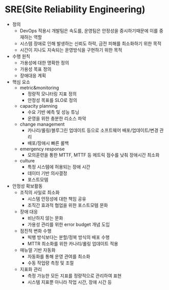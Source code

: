 # SRE(Site Reliability Engineering)

- 정의
  - DevOps 적용시 개발팀은 속도를, 운영팀은 안정성을 중시하기때문에 이를 중재하는 역할
  - 시스템 장애로 인해 발생하는 신뢰도 하락, 금전 피해를 최소화하기 위한 목적
  - 시간이 지나도 지속되는 운영방식을 구현하기 위한 목적
- 수행 원칙
  - 가용성에 대한 명확한 정의
  - 가용성 목표 정의
  - 장애대응 계획
- 핵심 요소
  - metric&monitoring
    - 정량적 모니터링 지표 정의
    - 안정성 목표를 SLO로 정의
  - capacity planning
    - 수요 기반 예측 및 성능 튜닝
    - 운영을 위한 충분한 리소스 파악
  - change management
    - 카나리/롤링/블루그린 업데이트 등으로 소프트웨어 배포/업데이트/변경 관리
    - 배포/장애시 빠른 롤백
  - emergency response
    - 모의훈련을 통한 MTTF, MTTF 등 메트릭 점수를 낮춰 장애시간 최소화
  - culture
    - 특정 시스템에 허용되는 장애 시간
    - 데이터 기반 의사결정
    - 포스트모템
- 안정성 확보활동
  - 조직의 사일로 최소화
    - 시스템 안정성에 대한 책임 공유
    - 조직간 효과적 협업을 위한 포스트모템 문화
  - 장애 대응
    - 비난하지 않는 문화
    - 가용성 관리를 위한 error budget 개념 도입
  - 점진적 변화 수행
    - 빅뱅 방식보다는 분할/정복 방식의 배포 수행
    - MTTR 최소화를 위한 카나리/롤링 업데이트 적용
  - 매뉴얼 기반 자동화
    - 자동화를 통해 운영 관여를 최소화
    - 수동 작업량 측정 및 조절
  - 지표화 관리
    - 측정 가능한 모든 지표를 정량적으로 관리하여 표현
    - 시스템 지표뿐 아니라 작업 시간, 장애 시간 등
